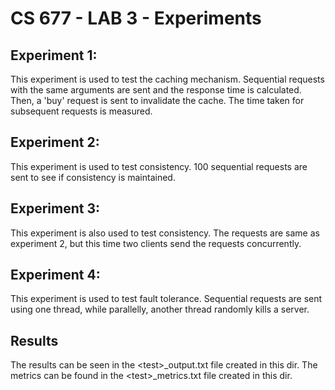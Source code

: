 # CS 677 - LAB 3 - Experiments

## Experiment 1:
 This experiment is used to test the caching mechanism. Sequential requests with the same arguments are sent and the response time is calculated. Then, a 'buy' request is sent to invalidate the cache. 
 The time taken for subsequent requests is measured.
 
 ## Experiment 2:
 This experiment is used to test consistency. 100 sequential requests are sent to see if consistency is maintained.
 
 ## Experiment 3:
 This experiment is also used to test consistency. The requests are same as experiment 2, but this time
 two clients send the requests concurrently.
 
 ## Experiment 4:
 This experiment is used to test fault tolerance. Sequential requests are sent
 using one thread, while parallelly, another thread randomly kills a server.
 
 ## Results
 
 The results can be seen in the \<test\>_output.txt file created in this dir. The metrics can be found in the \<test\>_metrics.txt file created 
 in this dir.

